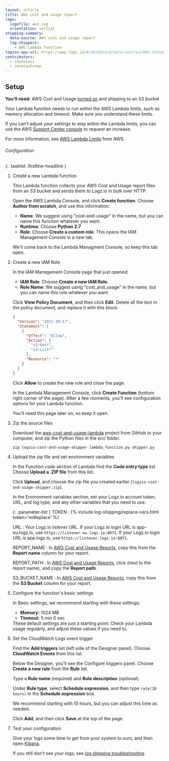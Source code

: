 ```yaml
---
layout: article
title: AWS cost and usage report
logo:
  logofile: aws.svg
  orientation: vertial
shipping-summary:
  data-source: AWS cost and usage report
  log-shippers:
    - AWS Lambda function
logzio-app-url: https://app.logz.io/#/dashboard/data-sources/AWS-costandusagereport
contributors:
  - idohalevi
  - imnotashrimp
---
```


## Setup

**You'll need:** AWS Cost and Usage [turned on](https://docs.aws.amazon.com/awsaccountbilling/latest/aboutv2/billing-getting-started.html) and shipping to an S3 bucket

<div class="info-box important">
  Your Lambda function needs to run within the AWS Lambda limits, such as memory allocation and timeout.
  Make sure you understand these limits.


  If you can't adjust your settings to stay within the Lambda limits, you can use the AWS [Support Center console](https://console.aws.amazon.com/support/v1#/case/create?issueType=service-limit-increase) to request an increase.


  For more information, see [AWS Lambda Limits](https://docs.aws.amazon.com/lambda/latest/dg/limits.html) from AWS.
</div>

###### Configuration

{: .tasklist .firstline-headline }
1. Create a new Lambda function

    This Lambda function collects your AWS Cost and Usage report files from an S3 bucket and sends them to Logz.io in bulk over HTTP.

    Open the AWS Lambda Console, and click **Create function**.
    Choose **Author from scratch**, and use this information:

    * **Name**: We suggest using "cost-and-usage" in the name, but you can name this function whatever you want.
    * **Runtime**: Choose **Python 2.7**
    * **Role**: Choose **Create a custom role**. This opens the IAM Management Console in a new tab.

    We'll come back to the Lambda Managment Console, so keep this tab open.

2. Create a new IAM Role

    In the IAM Management Console page that just opened:

    * **IAM Role**: Choose **Create a new IAM Role**.
    * **Role Name**: We suggest using "cost_and_usage" in the name, but you can name this role whatever you want.

    Click **View Policy Document**, and then click **Edit**. Delete all the text in the policy document, and replace it with this block:

    ```json
    {
      "Version": "2012-10-17",
      "Statement": [
        {
          "Effect": "Allow",
          "Action": [
            "s3:Get*",
            "s3:List*"
          ],
          "Resource": "*"
        }
      ]
    }
    ```

    Click **Allow** to create the new role and close the page.

    In the Lambda Management Console, click **Create Function** (bottom right corner of the page). After a few moments, you'll see configuration options for your Lambda function.

    You'll need this page later on, so keep it open.

3. Zip the source files

    Download the [aws-cost-and-usage-lambda](https://github.com/logzio/aws-cost-and-usage-lambda) project from GitHub to your computer, and zip the Python files in the src/ folder.

    ```shell
    zip logzio-cost-and-usage-shipper lambda_function.py shipper.py
    ```

4. Upload the zip file and set environment variables

    In the Function code section of Lambda find the **Code entry type** list. Choose **Upload a .ZIP file** from this list.

    Click **Upload**, and choose the zip file you created earlier (`logzio-cost-and-usage-shipper.zip`).

    In the Environment variables section, set your Logz.io account token, URL, and log type, and any other variables that you need to use.

    {: .parameter-list }
    TOKEN <span class="required-param"></span>
      : {% include log-shipping/replace-vars.html token='noReplace' %}
        <!-- logzio:account-token -->

    URL <span class="required-param"></span>
      : Your Logz.io listener URL.
        If your Logz.io login URL is app-eu.logz.io, use `https://listener-eu.logz.io:8071`.
        If your Logz.io login URL is app.logz.io, use `https://listener.logz.io:8071`.

    REPORT_NAME
      : In [AWS Cost and Usage Reports](https://console.aws.amazon.com/billing/home?#/reports), copy this from the **Report name** column for your report.

    REPORT_PATH
      : In [AWS Cost and Usage Reports](https://console.aws.amazon.com/billing/home?#/reports), click <i class="fas fa-caret-right"></i> (next to the report name), and copy the **Report path**.

    S3_BUCKET_NAME
      : In [AWS Cost and Usage Reports](https://console.aws.amazon.com/billing/home?#/reports), copy this from the **S3 Bucket** column for your report.

5. Configure the function's basic settings

    In Basic settings, we recommend starting with these settings:
    * **Memory:** 1024 MB
    * **Timeout:** 5 min 0 sec

    <div class="info-box note">
    These default settings are just a starting point.
    Check your Lambda usage regularly, and adjust these values if you need to.
    </div>

6. Set the CloudWatch Logs event trigger

    Find the **Add triggers** list (left side of the Designer panel). Choose **CloudWatch Events** from this list.

    Below the Designer, you'll see the Configure triggers panel. Choose **Create a new rule** from the **Rule** list.

    Type a **Rule name** (required) and **Rule description** (optional).

    Under **Rule type**, select **Schedule expression**, and then type `rate(10 hours)` in the **Schedule expression** box.

    <div class="info-box note">
      We recommend starting with 10 hours, but you can adjust this time as needed.
    </div>

    Click **Add**, and then click **Save** at the top of the page.

7. Test your configuration

    Give your logs some time to get from your system to ours, and then open [Kibana](https://app.logz.io/#/dashboard/kibana).

    If you still don't see your logs, see [log shipping troubleshooting]({{site.baseurl}}/user-guide/log-shipping/log-shipping-troubleshooting.html).